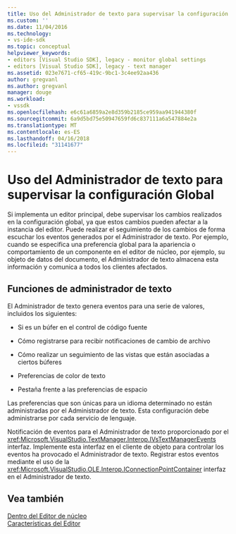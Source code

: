 ```yaml
---
title: Uso del Administrador de texto para supervisar la configuración Global | Documentos de Microsoft
ms.custom: ''
ms.date: 11/04/2016
ms.technology:
- vs-ide-sdk
ms.topic: conceptual
helpviewer_keywords:
- editors [Visual Studio SDK], legacy - monitor global settings
- editors [Visual Studio SDK], legacy - text manager
ms.assetid: 023e7671-cf65-419c-9bc1-3c4ee92aa436
author: gregvanl
ms.author: gregvanl
manager: douge
ms.workload:
- vssdk
ms.openlocfilehash: e6c61a6859a2e8d359b2185ce959aa941944380f
ms.sourcegitcommit: 6a9d5bd75e50947659fd6c837111a6a547884e2a
ms.translationtype: MT
ms.contentlocale: es-ES
ms.lasthandoff: 04/16/2018
ms.locfileid: "31141677"
---
```

# <a name="using-the-text-manager-to-monitor-global-settings"></a>Uso del Administrador de texto para supervisar la configuración Global
Si implementa un editor principal, debe supervisar los cambios realizados en la configuración global, ya que estos cambios pueden afectar a la instancia del editor. Puede realizar el seguimiento de los cambios de forma escuchar los eventos generados por el Administrador de texto. Por ejemplo, cuando se especifica una preferencia global para la apariencia o comportamiento de un componente en el editor de núcleo, por ejemplo, su objeto de datos del documento, el Administrador de texto almacena esta información y comunica a todos los clientes afectados.  
  
## <a name="text-manager-functions"></a>Funciones de administrador de texto  
 El Administrador de texto genera eventos para una serie de valores, incluidos los siguientes:  
  
-   Si es un búfer en el control de código fuente  
  
-   Cómo registrarse para recibir notificaciones de cambio de archivo  
  
-   Cómo realizar un seguimiento de las vistas que están asociadas a ciertos búferes  
  
-   Preferencias de color de texto  
  
-   Pestaña frente a las preferencias de espacio  
  
 Las preferencias que son únicas para un idioma determinado no están administradas por el Administrador de texto. Esta configuración debe administrarse por cada servicio de lenguaje.  
  
 Notificación de eventos para el Administrador de texto proporcionado por el <xref:Microsoft.VisualStudio.TextManager.Interop.IVsTextManagerEvents> interfaz. Implemente esta interfaz en el cliente de objeto para controlar los eventos ha provocado el Administrador de texto. Registrar estos eventos mediante el uso de la <xref:Microsoft.VisualStudio.OLE.Interop.IConnectionPointContainer> interfaz en el Administrador de texto.  
  
## <a name="see-also"></a>Vea también  
 [Dentro del Editor de núcleo](../extensibility/inside-the-core-editor.md)   
 [Características del Editor](http://msdn.microsoft.com/en-us/bdac940d-1f14-4019-a01f-fd0bb3dc7198)